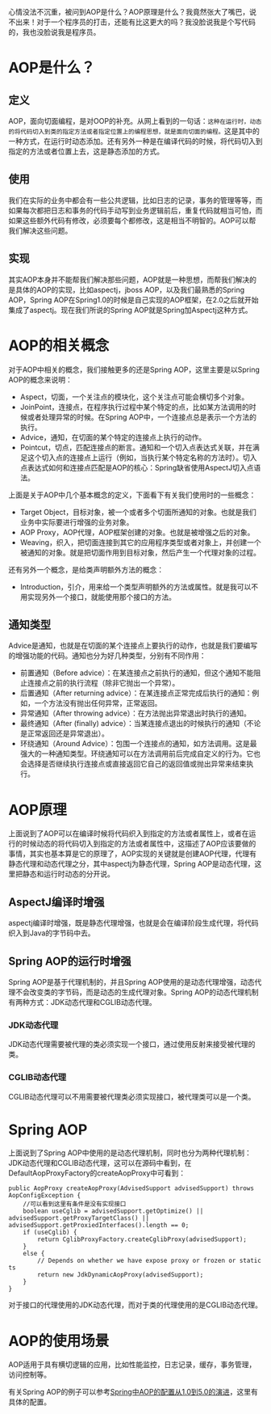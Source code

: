 心情没法不沉重，被问到AOP是什么？AOP原理是什么？我竟然张大了嘴巴，说不出来！对于一个程序员的打击，还能有比这更大的吗？我没脸说我是个写代码的，我也没脸说我是程序员。

# AOP是什么？
## 定义
AOP，面向切面编程，是对OOP的补充。从网上看到的一句话：`这种在运行时，动态的将代码切入到类的指定方法或者指定位置上的编程思想，就是面向切面的编程。`这是其中的一种方式，在运行时动态添加。还有另外一种是在编译代码的时候，将代码切入到指定的方法或者位置上去，这是静态添加的方式。

## 使用

我们在实际的业务中都会有一些公共逻辑，比如日志的记录，事务的管理等等，而如果每次都把日志和事务的代码手动写到业务逻辑前后，重复代码就相当可怕，而如果这些额外代码有修改，必须要每个都修改，这是相当不明智的。AOP可以帮我们解决这些问题。

## 实现

其实AOP本身并不能帮我们解决那些问题，AOP就是一种思想，而帮我们解决的是具体的AOP的实现，比如aspectj，jboss AOP，以及我们最熟悉的Spring AOP，Spring AOP在Spring1.0的时候是自己实现的AOP框架，在2.0之后就开始集成了aspectj。现在我们所说的Spring AOP就是Spring加Aspectj这种方式。

# AOP的相关概念
对于AOP中相关的概念，我们接触更多的还是Spring AOP，这里主要是以Spring AOP的概念来说明：

- Aspect，切面，一个关注点的模块化，这个关注点可能会横切多个对象。
- JoinPoint，连接点，在程序执行过程中某个特定的点，比如某方法调用的时候或者处理异常的时候。在Spring AOP中，一个连接点总是表示一个方法的执行。
- Advice，通知，在切面的某个特定的连接点上执行的动作。
- Pointcut，切点，匹配连接点的断言。通知和一个切入点表达式关联，并在满足这个切入点的连接点上运行（例如，当执行某个特定名称的方法时）。切入点表达式如何和连接点匹配是AOP的核心：Spring缺省使用AspectJ切入点语法。

上面是关于AOP中几个基本概念的定义，下面看下有关我们使用时的一些概念：

- Target Object，目标对象，被一个或者多个切面所通知的对象。也就是我们业务中实际要进行增强的业务对象。
- AOP Proxy，AOP代理，AOP框架创建的对象。也就是被增强之后的对象。
- Weaving，织入，把切面连接到其它的应用程序类型或者对象上，并创建一个被通知的对象。就是把切面作用到目标对象，然后产生一个代理对象的过程。

还有另外一个概念，是给类声明额外方法的概念：

- Introduction，引介，用来给一个类型声明额外的方法或属性。就是我可以不用实现另外一个接口，就能使用那个接口的方法。

## 通知类型
Advice是通知，也就是在切面的某个连接点上要执行的动作，也就是我们要编写的增强功能的代码。通知也分为好几种类型，分别有不同作用：

- 前置通知（Before advice）：在某连接点之前执行的通知，但这个通知不能阻止连接点之前的执行流程（除非它抛出一个异常）。
- 后置通知（After returning advice）：在某连接点正常完成后执行的通知：例如，一个方法没有抛出任何异常，正常返回。
- 异常通知（After throwing advice）：在方法抛出异常退出时执行的通知。
- 最终通知（After (finally) advice）：当某连接点退出的时候执行的通知（不论是正常返回还是异常退出）。
- 环绕通知（Around Advice）：包围一个连接点的通知，如方法调用。这是最强大的一种通知类型。环绕通知可以在方法调用前后完成自定义的行为。它也会选择是否继续执行连接点或直接返回它自己的返回值或抛出异常来结束执行。

# AOP原理
上面说到了AOP可以在编译时候将代码织入到指定的方法或者属性上，或者在运行的时候动态的将代码切入到指定的方法或者属性中，这描述了AOP应该要做的事情，其实也基本算是它的原理了，AOP实现的关键就是创建AOP代理，代理有静态代理和动态代理之分，其中aspectj为静态代理，Spring AOP是动态代理，这里把静态和运行时动态的分开说。

## AspectJ编译时增强
aspectj编译时增强，既是静态代理增强，也就是会在编译阶段生成代理，将代码织入到Java的字节码中去。

## Spring AOP的运行时增强
Spring AOP是基于代理机制的，并且Spring AOP使用的是动态代理增强，动态代理不会改变类的字节码，而是动态的生成代理对象。Spring AOP的动态代理机制有两种方式：JDK动态代理和CGLIB动态代理。

### JDK动态代理
JDK动态代理需要被代理的类必须实现一个接口，通过使用反射来接受被代理的类。
### CGLIB动态代理
CGLIB动态代理可以不用需要被代理类必须实现接口，被代理类可以是一个类。

# Spring AOP
上面说到了Spring AOP中使用的是动态代理机制，同时也分为两种代理机制：JDK动态代理和CGLIB动态代理，这可以在源码中看到，在DefaultAopProxyFactory的createAopProxy中可看到：

```
public AopProxy createAopProxy(AdvisedSupport advisedSupport) throws AopConfigException {
	//可以看到这里有条件是没有实现接口
    boolean useCglib = advisedSupport.getOptimize() || advisedSupport.getProxyTargetClass() || advisedSupport.getProxiedInterfaces().length == 0;
    if (useCglib) {
        return CglibProxyFactory.createCglibProxy(advisedSupport);
    }
    else {
        // Depends on whether we have expose proxy or frozen or static ts
        return new JdkDynamicAopProxy(advisedSupport);
    }
}
```

对于接口的代理使用的JDK动态代理，而对于类的代理使用的是CGLIB动态代理。

# AOP的使用场景
AOP适用于具有横切逻辑的应用，比如性能监控，日志记录，缓存，事务管理，访问控制等。

有关Spring AOP的例子可以参考[Spring中AOP的配置从1.0到5.0的演进](http://cxis.me/2017/04/10/Spring%E4%B8%ADAOP%E7%9A%84%E9%85%8D%E7%BD%AE%E4%BB%8E1.0%E5%88%B05.0%E7%9A%84%E6%BC%94%E8%BF%9B/)，这里有具体的配置。